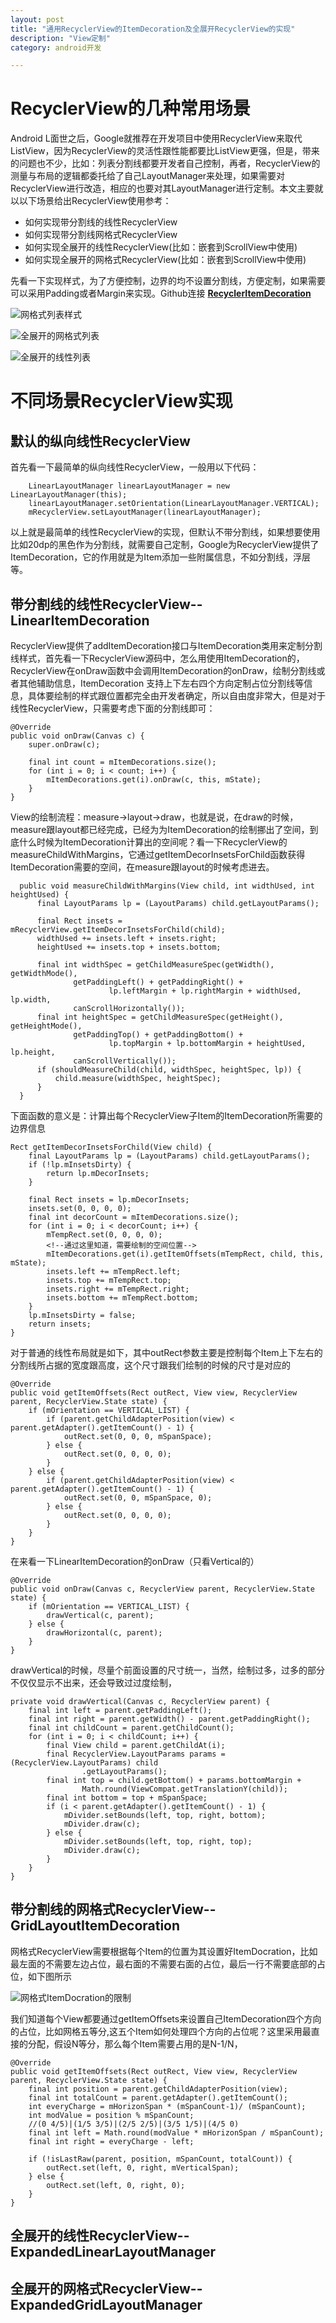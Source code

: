 ```yaml
---
layout: post
title: "通用RecyclerView的ItemDecoration及全展开RecyclerView的实现"
description: "View定制"
category: android开发

---
```


# RecyclerView的几种常用场景

Android L面世之后，Google就推荐在开发项目中使用RecyclerView来取代ListView，因为RecyclerView的灵活性跟性能都要比ListView更强，但是，带来的问题也不少，比如：列表分割线都要开发者自己控制，再者，RecyclerView的测量与布局的逻辑都委托给了自己LayoutManager来处理，如果需要对RecyclerView进行改造，相应的也要对其LayoutManager进行定制。本文主要就以以下场景给出RecyclerView使用参考：

* 如何实现带分割线的线性RecyclerView
* 如何实现带分割线网格式RecyclerView
* 如何实现全展开的线性RecyclerView(比如：嵌套到ScrollView中使用)
* 如何实现全展开的网格式RecyclerView(比如：嵌套到ScrollView中使用)

先看一下实现样式，为了方便控制，边界的均不设置分割线，方便定制，如果需要可以采用Padding或者Margin来实现。Github连接 **[RecyclerItemDecoration](https://github.com/happylishang/RecyclerItemDecoration)**


![网格式列表样式](http://upload-images.jianshu.io/upload_images/1460468-2ecbed8e5d3076e0.gif?imageMogr2/auto-orient/strip)

![全展开的网格式列表](http://upload-images.jianshu.io/upload_images/1460468-a663f26677c53449.gif?imageMogr2/auto-orient/strip)

![全展开的线性列表](http://upload-images.jianshu.io/upload_images/1460468-8e9ab06297bdbe21.gif?imageMogr2/auto-orient/strip)


# 不同场景RecyclerView实现

## 默认的纵向线性RecyclerView
首先看一下最简单的纵向线性RecyclerView，一般用以下代码：

        LinearLayoutManager linearLayoutManager = new LinearLayoutManager(this);
        linearLayoutManager.setOrientation(LinearLayoutManager.VERTICAL);
        mRecyclerView.setLayoutManager(linearLayoutManager);

以上就是最简单的线性RecyclerView的实现，但默认不带分割线，如果想要使用比如20dp的黑色作为分割线，就需要自己定制，Google为RecyclerView提供了ItemDecoration，它的作用就是为Item添加一些附属信息，不如分割线，浮层等。

## 带分割线的线性RecyclerView--LinearItemDecoration

RecyclerView提供了addItemDecoration接口与ItemDecoration类用来定制分割线样式，首先看一下RecyclerView源码中，怎么用使用ItemDecoration的，RecyclerView在onDraw函数中会调用ItemDecoration的onDraw，绘制分割线或者其他辅助信息，ItemDecoration 
支持上下左右四个方向定制占位分割线等信息，具体要绘制的样式跟位置都完全由开发者确定，所以自由度非常大，但是对于线性RecyclerView，只需要考虑下面的分割线即可：

    @Override
    public void onDraw(Canvas c) {
        super.onDraw(c);

        final int count = mItemDecorations.size();
        for (int i = 0; i < count; i++) {
            mItemDecorations.get(i).onDraw(c, this, mState);
        }
    }
    
View的绘制流程：measure->layout->draw，也就是说，在draw的时候，measure跟layout都已经完成，已经为为ItemDecoration的绘制挪出了空间，到底什么时候为ItemDecoration计算出的空间呢？看一下RecyclerView的measureChildWithMargins，它通过getItemDecorInsetsForChild函数获得ItemDecoration需要的空间，在measure跟layout的时候考虑进去。

      public void measureChildWithMargins(View child, int widthUsed, int heightUsed) {
          final LayoutParams lp = (LayoutParams) child.getLayoutParams();

          final Rect insets = mRecyclerView.getItemDecorInsetsForChild(child);
          widthUsed += insets.left + insets.right;
          heightUsed += insets.top + insets.bottom;

          final int widthSpec = getChildMeasureSpec(getWidth(), getWidthMode(),
                  getPaddingLeft() + getPaddingRight() +
                          lp.leftMargin + lp.rightMargin + widthUsed, lp.width,
                  canScrollHorizontally());
          final int heightSpec = getChildMeasureSpec(getHeight(), getHeightMode(),
                  getPaddingTop() + getPaddingBottom() +
                          lp.topMargin + lp.bottomMargin + heightUsed, lp.height,
                  canScrollVertically());
          if (shouldMeasureChild(child, widthSpec, heightSpec, lp)) {
              child.measure(widthSpec, heightSpec);
          }
      }
        
        
下面函数的意义是：计算出每个RecyclerView子Item的ItemDecoration所需要的边界信息
       
    Rect getItemDecorInsetsForChild(View child) {
        final LayoutParams lp = (LayoutParams) child.getLayoutParams();
        if (!lp.mInsetsDirty) {
            return lp.mDecorInsets;
        }

        final Rect insets = lp.mDecorInsets;
        insets.set(0, 0, 0, 0);
        final int decorCount = mItemDecorations.size();
        for (int i = 0; i < decorCount; i++) {
            mTempRect.set(0, 0, 0, 0);
            <!--通过这里知道，需要绘制的空间位置-->
            mItemDecorations.get(i).getItemOffsets(mTempRect, child, this, mState);
            insets.left += mTempRect.left;
            insets.top += mTempRect.top;
            insets.right += mTempRect.right;
            insets.bottom += mTempRect.bottom;
        }
        lp.mInsetsDirty = false;
        return insets;
    }
    
对于普通的线性布局就是如下，其中outRect参数主要是控制每个Item上下左右的分割线所占据的宽度跟高度，这个尺寸跟我们绘制的时候的尺寸是对应的
    
    @Override
    public void getItemOffsets(Rect outRect, View view, RecyclerView parent, RecyclerView.State state) {
        if (mOrientation == VERTICAL_LIST) {
            if (parent.getChildAdapterPosition(view) < parent.getAdapter().getItemCount() - 1) {
                outRect.set(0, 0, 0, mSpanSpace);
            } else {
                outRect.set(0, 0, 0, 0);
            }
        } else {
            if (parent.getChildAdapterPosition(view) < parent.getAdapter().getItemCount() - 1) {
                outRect.set(0, 0, mSpanSpace, 0);
            } else {
                outRect.set(0, 0, 0, 0);
            }
        }
    }   
    
在来看一下LinearItemDecoration的onDraw（只看Vertical的）
    
    
    @Override
    public void onDraw(Canvas c, RecyclerView parent, RecyclerView.State state) {
        if (mOrientation == VERTICAL_LIST) {
            drawVertical(c, parent);
        } else {
            drawHorizontal(c, parent);
        }
    }

drawVertical的时候，尽量个前面设置的尺寸统一，当然，绘制过多，过多的部分不仅仅显示不出来，还会导致过过度绘制，

    private void drawVertical(Canvas c, RecyclerView parent) {
        final int left = parent.getPaddingLeft();
        final int right = parent.getWidth() - parent.getPaddingRight();
        final int childCount = parent.getChildCount();
        for (int i = 0; i < childCount; i++) {
            final View child = parent.getChildAt(i);
            final RecyclerView.LayoutParams params = (RecyclerView.LayoutParams) child
                    .getLayoutParams();
            final int top = child.getBottom() + params.bottomMargin +
                    Math.round(ViewCompat.getTranslationY(child));
            final int bottom = top + mSpanSpace;
            if (i < parent.getAdapter().getItemCount() - 1) {
                mDivider.setBounds(left, top, right, bottom);
                mDivider.draw(c);
            } else {
                mDivider.setBounds(left, top, right, top);
                mDivider.draw(c);
            }
        }
    }
    
## 带分割线的网格式RecyclerView--GridLayoutItemDecoration  

网格式RecyclerView需要根据每个Item的位置为其设置好ItemDocration，比如最左面的不需要左边占位，最右面的不需要右面的占位，最后一行不需要底部的占位，如下图所示

![网格式ItemDocration的限制](http://upload-images.jianshu.io/upload_images/1460468-01441ee79842622c.png?imageMogr2/auto-orient/strip%7CimageView2/2/w/1240)

我们知道每个View都要通过getItemOffsets来设置自己ItemDecoration四个方向的占位，比如网格五等分,这五个Item如何处理四个方向的占位呢？这里采用最直接的分配，假设N等分，那么每个Item需要占用的是N-1/N，

    @Override
    public void getItemOffsets(Rect outRect, View view, RecyclerView parent, RecyclerView.State state) {
        final int position = parent.getChildAdapterPosition(view);
        final int totalCount = parent.getAdapter().getItemCount();
        int everyCharge = mHorizonSpan * (mSpanCount-1)/ (mSpanCount);
        int modValue = position % mSpanCount;
        //(0 4/5)|(1/5 3/5)|(2/5 2/5)|(3/5 1/5)|(4/5 0)
        final int left = Math.round(modValue * mHorizonSpan / mSpanCount);
        final int right = everyCharge - left;

        if (!isLastRaw(parent, position, mSpanCount, totalCount)) {
            outRect.set(left, 0, right, mVerticalSpan);
        } else {
            outRect.set(left, 0, right, 0);
        }
    }
     
## 全展开的线性RecyclerView--ExpandedLinearLayoutManager


## 全展开的网格式RecyclerView--ExpandedGridLayoutManager
 